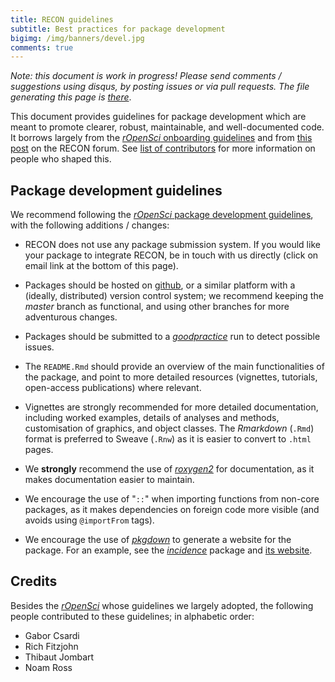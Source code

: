 ```yaml
---
title: RECON guidelines
subtitle: Best practices for package development
bigimg: /img/banners/devel.jpg
comments: true
---
```


*Note: this document is work in progress! Please send comments / suggestions using disqus, by posting issues or via pull requests. The file generating this page is [there](https://github.com/reconhub/reconhub.github.io/blob/master/guidelines.md)*.


This document provides guidelines for package development which are meant to promote clearer, robust, maintainable, and well-documented code. It borrows largely from the [*rOpenSci* onboarding guidelines](https://github.com/ropensci/onboarding/) and from [this post](http://discourse.repidemicsconsortium.org/t/scoring-system-for-r-packages/31/2) on the RECON forum. See [list of contributors](#credits) for more information on people who shaped this.



## Package development guidelines

We recommend following the [*rOpenSci* package development guidelines](https://github.com/ropensci/onboarding/blob/master/packaging_guide.md), with the following additions / changes:

- RECON does not use any package submission system. If you would like your package to integrate RECON, be in touch with us directly (click on email link at the bottom of this page). 

- Packages should be hosted on [github](http://github.com), or a similar platform with a (ideally, distributed) version control system; we recommend keeping the *master* branch as functional, and using other branches for more adventurous changes.

- Packages should be submitted to a [*goodpractice*](https://github.com/MangoTheCat/goodpractice/) run to detect possible issues.

- The `README.Rmd` should provide an overview of the main functionalities of the package, and point to more detailed resources (vignettes, tutorials, open-access publications) where relevant. 

- Vignettes are strongly recommended for more detailed documentation, including worked examples, details of analyses and methods, customisation of graphics, and object classes. The *Rmarkdown* (`.Rmd`) format is preferred to Sweave (`.Rnw`) as it is easier to convert to `.html` pages.
 
- We **strongly** recommend the use of [*roxygen2*](https://cran.r-project.org/web/packages/roxygen2/index.html) for documentation, as it makes documentation easier to maintain.

- We encourage the use of "`::`" when importing functions from non-core packages, as it makes dependencies on foreign code more visible (and avoids using `@importFrom` tags).

- We encourage the use of [*pkgdown*](http://github.com/hadley/pkgdown) to generate a website for the package. For an example, see the [*incidence*](http://github.com/reconhub/incidence) package and [its website](http://www.repidemicsconsortium.org/incidence/). 




## Credits

Besides the [*rOpenSci*](http://ropensci.org/) whose guidelines we largely adopted, the following people contributed to these guidelines; in alphabetic order:

- Gabor Csardi
- Rich Fitzjohn
- Thibaut Jombart
- Noam Ross

<br>
<br>
